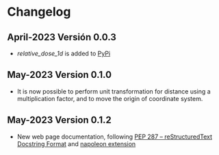 # Changelog

## April-2023  Versión 0.0.3
  * *relative_dose_1d* is added to [PyPi](https://pypi.org/)

## May-2023 Version 0.1.0
  * It is now possible to perform unit transformation for distance using a multiplication factor, and to move the origin of coordinate system.

## May-2023 Version 0.1.2
  * New web page documentation, following [PEP 287 – reStructuredText Docstring Format](https://peps.python.org/pep-0287/) and [napoleon extension](https://www.sphinx-doc.org/en/master/usage/extensions/napoleon.html#module-sphinx.ext.napoleon)